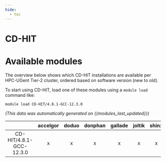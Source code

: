 ```yaml
---
hide:
  - toc
---
```


CD-HIT
======

# Available modules


The overview below shows which CD-HIT installations are available per HPC-UGent Tier-2 cluster, ordered based on software version (new to old).

To start using CD-HIT, load one of these modules using a `module load` command like:

```shell
module load CD-HIT/4.8.1-GCC-12.3.0
```

*(This data was automatically generated on {{modules_last_updated}})*  

| |accelgor|doduo|donphan|gallade|joltik|shinx|
| :---: | :---: | :---: | :---: | :---: | :---: | :---: |
|CD-HIT/4.8.1-GCC-12.3.0|x|x|x|x|x|x|
